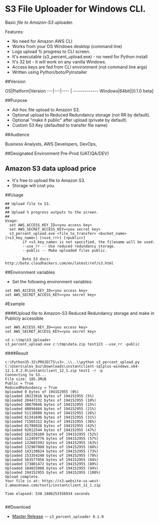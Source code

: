 # S3 File Uploader for Windows CLI.
Basic *file to Amazon-S3* uploader.

Features:
 - No need for Amazon AWS CLI
 - Works from your OS Windows desktop (command line)
 - Logs upload % progress to CLI screen.
 - It's executable (s3_percent_upload.exe)  - no need for Python install
 - It's 32 bit - it will work on any vanilla Windows.
 - Access keys are fed from CLI environment (not command line args)
 - Written using Python/boto/PyInstaller

##Version

OS|Platform|Version 
---|---|---- | -------------
Windows|64bit|[0.1.0 beta]

##Purpose

- Ad-hoc file upload to Amazon S3.
- Optional upload to Reduced Redundancy storage (not RR by default).
- Optional "make it public" after upload (private by default)
- Custom S3 Key (defaulted to transfer file name)

##Audience

Business Analysts, AWS Developers, DevOps, 

##Designated Environment
Pre-Prod (UAT/QA/DEV)

## Amazon S3 data upload price

 - It's free to upload file to Amazon S3.
 - Storage will cost you.


##Usage

```
## Upload file to S3.
##
## Upload % progress outputs to the screen.
##
Usage:
  set AWS_ACCESS_KEY_ID=<you access key>
  set AWS_SECRET_ACCESS_KEY=<you secret key>
  s3_percent_upload.exe <file_to_transfer> <bucket_name> [<s3_key_name>] [<use_rr>] [<public>]
        if <s3_key_name> is not specified, the filename will be used.
        --use_rr -- Use reduced redundancy storage.
        --public -- Make uploaded files public.

        Boto S3 docs: http://boto.cloudhackers.com/en/latest/ref/s3.html

```

##Environment variables

* Set the following environment variables:

```
set AWS_ACCESS_KEY_ID=<you access key>
set AWS_SECRET_ACCESS_KEY=<you secret key>
```

#Example 

####Upload file to Amazon-S3 Reduced Redundancy storage and make in Publicly accessible


```
set AWS_ACCESS_KEY_ID=<you access key>
set AWS_SECRET_ACCESS_KEY=<you secret key>
  
cd c:\tmp\S3_Uploader
s3_percent_upload.exe c:\tmp\data.zip test123 --use_rr -public

```
####Result
```
c:\Python35-32\PROJECTS\s3>..\\..\\python s3_percent_upload.py C:\Users\alex_buz\Downloads\instantclient-sqlplus-windows.x64-12.1.0.2.0\instantclient_12_1.zip test1 -r -p
Connecting to S3...
File size: 185.2MiB
Public = True
ReducedRedundancy = True
Uploaded 0 bytes of 194152955 (0%)
Uploaded 10223616 bytes of 194152955 (5%)
Uploaded 20447232 bytes of 194152955 (10%)
Uploaded 30670848 bytes of 194152955 (15%)
Uploaded 40894464 bytes of 194152955 (21%)
Uploaded 51118080 bytes of 194152955 (26%)
Uploaded 61341696 bytes of 194152955 (31%)
Uploaded 71565312 bytes of 194152955 (36%)
Uploaded 81788928 bytes of 194152955 (42%)
Uploaded 92012544 bytes of 194152955 (47%)
Uploaded 102236160 bytes of 194152955 (52%)
Uploaded 112459776 bytes of 194152955 (57%)
Uploaded 122683392 bytes of 194152955 (63%)
Uploaded 132907008 bytes of 194152955 (68%)
Uploaded 143130624 bytes of 194152955 (73%)
Uploaded 153354240 bytes of 194152955 (78%)
Uploaded 163577856 bytes of 194152955 (84%)
Uploaded 173801472 bytes of 194152955 (89%)
Uploaded 184025088 bytes of 194152955 (94%)
Uploaded 194152955 bytes of 194152955 (100%)
Upload complete.
Your file is at: https://s3-website-us-west-2.amazonaws.com/test1/instantclient_12_1.zip

Time elapsed: 538.1886253356934 seconds


```




##Download
* [Master Release](https://github.com/alexbuz/S3_File_Uploader/archive/master.zip) -- `s3_percent_uploader 0.1.0`
